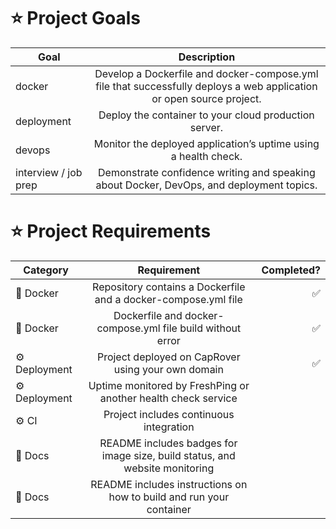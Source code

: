 # **⭐️ Project Goals**

| Goal          | Description   | 
| ------------- |:-------------:| 
| docker     | Develop a Dockerfile and docker-compose.yml file that successfully deploys a web application or open source project. |
| deployment     | Deploy the container to your cloud production server.     |
| devops | Monitor the deployed application’s uptime using a health check.      |
| interview / job prep    | Demonstrate confidence writing and speaking about Docker, DevOps, and deployment topics. |



# **⭐️ Project Requirements**

| Category          | Requirement   | Completed?   |
| ------------- |:-------------:| -----------:|
| 🐳 Docker    | Repository contains a Dockerfile and a docker-compose.yml file | ✅ |
| 🐳 Docker    | Dockerfile and docker-compose.yml file build without error   |  ✅  |
| ⚙️ Deployment | Project deployed on CapRover using your own domain     |  ✅  |
| ⚙️ Deployment   | Uptime monitored by FreshPing or another health check service |  |
| ⚙️ CI	    | Project includes continuous integration  |    |
| 📝 Docs	| README includes badges for image size, build status, and website monitoring    |    |
| 📝 Docs   | README includes instructions on how to build and run your container |  |
